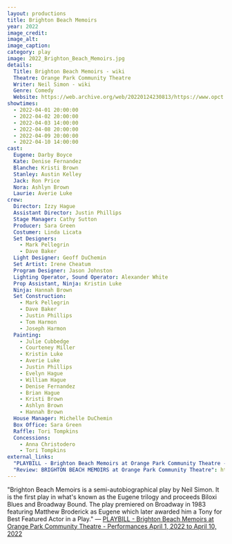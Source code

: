 ```yaml
---
layout: productions
title: Brighton Beach Memoirs
year: 2022
image_credit: 
image_alt:
image_caption:
category: play
image: 2022_Brighton_Beach_Memoirs.jpg
details:
  Title: Brighton Beach Memoirs - wiki
  Theatre: Orange Park Community Theatre
  Writer: Neil Simon - wiki
  Genre: Comedy
  Website: https://web.archive.org/web/20220124230813/https://www.opct.info/52nd-season
showtimes: 
  - 2022-04-01 20:00:00
  - 2022-04-02 20:00:00
  - 2022-04-03 14:00:00
  - 2022-04-08 20:00:00
  - 2022-04-09 20:00:00
  - 2022-04-10 14:00:00
cast:
  Eugene: Darby Boyce
  Kate: Denise Fernandez
  Blanche: Kristi Brown
  Stanley: Austin Kelley
  Jack: Ron Price
  Nora: Ashlyn Brown
  Laurie: Averie Luke
crew:
  Director: Izzy Hague
  Assistant Director: Justin Phillips
  Stage Manager: Cathy Sutton
  Producer: Sara Green
  Costumer: Linda Licata
  Set Designers: 
    - Mark Pellegrin
    - Dave Baker
  Light Designer: Geoff DuChemin
  Set Artist: Irene Cheatum
  Program Designer: Jason Johnston
  Lighting Operator, Sound Operator: Alexander White
  Prop Assistant, Ninja: Kristin Luke
  Ninja: Hannah Brown
  Set Construction: 
    - Mark Pellegrin
    - Dave Baker
    - Justin Phillips
    - Tom Harmon
    - Joseph Harmon
  Painting: 
    - Julie Cubbedge
    - Courteney Miller
    - Kristin Luke
    - Averie Luke
    - Justin Phillips
    - Evelyn Hague
    - William Hague
    - Denise Fernandez
    - Brian Hague
    - Kristi Brown
    - Ashlyn Brown
    - Hannah Brown
  House Manager: Michelle DuChemin
  Box Office: Sara Green
  Raffle: Tori Tompkins
  Concessions: 
    - Anna Christodero
    - Tori Tompkins
external_links:
  "PLAYBILL - Brighton Beach Memoirs at Orange Park Community Theatre - Performances April 1, 2022 to April 10, 2022": https://www.playbillder.com/show/vip/Orange_Park_Community_Theatre/2022/Brighton_Beach_Memoirs_111214
  "Review: BRIGHTON BEACH MEMOIRS at Orange Park Community Theatre": https://www.broadwayworld.com/jacksonville/article/BWW-Review-BRIGHTON-BEACH-MEMOIRS-at-Orange-Park-Community-Theatre-20220404
---
```

"Brighton Beach Memoirs is a semi-autobiographical play by Neil Simon. It is the first play in what's known as the Eugene trilogy and proceeds Biloxi Blues and Broadway Bound. The play premiered on Broadway in 1983 featuring Matthew Broderick as Eugene which later awarded him a Tony for Best Featured Actor in a Play." — [PLAYBILL - Brighton Beach Memoirs at Orange Park Community Theatre - Performances April 1, 2022 to April 10, 2022](https://www.playbillder.com/show/vip/Orange_Park_Community_Theatre/2022/Brighton_Beach_Memoirs_111214)
